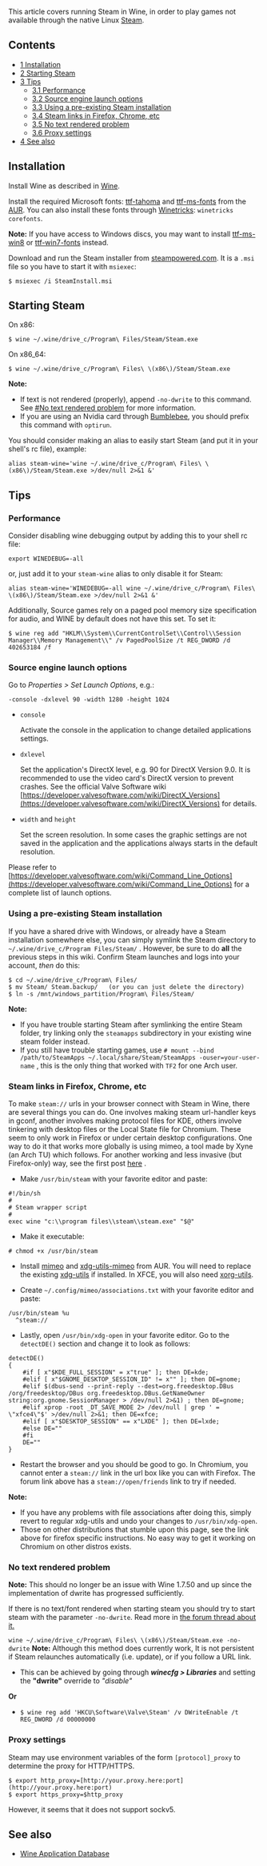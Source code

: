 This article covers running Steam in Wine, in order to play games not available through the native Linux [Steam](/index.php/Steam "Steam").

## Contents

*   [1 Installation](#Installation)
*   [2 Starting Steam](#Starting_Steam)
*   [3 Tips](#Tips)
    *   [3.1 Performance](#Performance)
    *   [3.2 Source engine launch options](#Source_engine_launch_options)
    *   [3.3 Using a pre-existing Steam installation](#Using_a_pre-existing_Steam_installation)
    *   [3.4 Steam links in Firefox, Chrome, etc](#Steam_links_in_Firefox.2C_Chrome.2C_etc)
    *   [3.5 No text rendered problem](#No_text_rendered_problem)
    *   [3.6 Proxy settings](#Proxy_settings)
*   [4 See also](#See_also)

## Installation

Install Wine as described in [Wine](/index.php/Wine "Wine").

Install the required Microsoft fonts: [ttf-tahoma](https://aur.archlinux.org/packages/ttf-tahoma/) and [ttf-ms-fonts](https://aur.archlinux.org/packages/ttf-ms-fonts/) from the [AUR](/index.php/AUR "AUR"). You can also install these fonts through [Winetricks](/index.php/Wine#Winetricks "Wine"): `winetricks corefonts`.

**Note:** If you have access to Windows discs, you may want to install [ttf-ms-win8](https://aur.archlinux.org/packages/ttf-ms-win8/) or [ttf-win7-fonts](https://aur.archlinux.org/packages/ttf-win7-fonts/) instead.

Download and run the Steam installer from [steampowered.com](http://store.steampowered.com/about/). It is a `.msi` file so you have to start it with `msiexec`:

```
$ msiexec /i SteamInstall.msi

```

## Starting Steam

On x86:

```
$ wine ~/.wine/drive_c/Program\ Files/Steam/Steam.exe

```

On x86_64:

```
$ wine ~/.wine/drive_c/Program\ Files\ \(x86\)/Steam/Steam.exe

```

**Note:**

*   If text is not rendered (properly), append `-no-dwrite` to this command. See [#No text rendered problem](#No_text_rendered_problem) for more information.
*   If you are using an Nvidia card through [Bumblebee](/index.php/Bumblebee "Bumblebee"), you should prefix this command with `optirun`.

You should consider making an alias to easily start Steam (and put it in your shell's rc file), example:

```
alias steam-wine='wine ~/.wine/drive_c/Program\ Files\ \(x86\)/Steam/Steam.exe >/dev/null 2>&1 &'

```

## Tips

### Performance

Consider disabling wine debugging output by adding this to your shell rc file:

```
export WINEDEBUG=-all

```

or, just add it to your `steam-wine` alias to only disable it for Steam:

```
alias steam-wine='WINEDEBUG=-all wine ~/.wine/drive_c/Program\ Files\ \(x86\)/Steam/Steam.exe >/dev/null 2>&1 &'

```

Additionally, Source games rely on a paged pool memory size specification for audio, and WINE by default does not have this set. To set it:

```
$ wine reg add "HKLM\\System\\CurrentControlSet\\Control\\Session Manager\\Memory Management\\" /v PagedPoolSize /t REG_DWORD /d 402653184 /f

```

### Source engine launch options

Go to _Properties > Set Launch Options_, e.g.:

```
-console -dxlevel 90 -width 1280 -height 1024

```

*   `console`

	Activate the console in the application to change detailed applications settings.

*   `dxlevel`

	Set the application's DirectX level, e.g. 90 for DirectX Version 9.0\. It is recommended to use the video card's DirectX version to prevent crashes. See the official Valve Software wiki [https://developer.valvesoftware.com/wiki/DirectX_Versions](https://developer.valvesoftware.com/wiki/DirectX_Versions) for details.

*   `width` and `height`

	Set the screen resolution. In some cases the graphic settings are not saved in the application and the applications always starts in the default resolution.

Please refer to [https://developer.valvesoftware.com/wiki/Command_Line_Options](https://developer.valvesoftware.com/wiki/Command_Line_Options) for a complete list of launch options.

### Using a pre-existing Steam installation

If you have a shared drive with Windows, or already have a Steam installation somewhere else, you can simply symlink the Steam directory to `~/.wine/drive_c/Program Files/Steam/` . However, be sure to do **all** the previous steps in this wiki. Confirm Steam launches and logs into your account, _then_ do this:

```
$ cd ~/.wine/drive_c/Program\ Files/ 
$ mv Steam/ Steam.backup/   (or you can just delete the directory)
$ ln -s /mnt/windows_partition/Program\ Files/Steam/

```

**Note:**

*   If you have trouble starting Steam after symlinking the entire Steam folder, try linking only the `steamapps` subdirectory in your existing wine steam folder instead.
*   If you still have trouble starting games, use `# mount --bind /path/to/SteamApps ~/.local/share/Steam/SteamApps -ouser=your-user-name` , this is the only thing that worked with `TF2` for one Arch user.

### Steam links in Firefox, Chrome, etc

To make `steam://` urls in your browser connect with Steam in Wine, there are several things you can do. One involves making steam url-handler keys in gconf, another involves making protocol files for KDE, others involve tinkering with desktop files or the Local State file for Chromium. These seem to only work in Firefox or under certain desktop configurations. One way to do it that works more globally is using mimeo, a tool made by Xyne (an Arch TU) which follows. For another working and less invasive (but Firefox-only) way, see the first post [here](http://ubuntuforums.org/showthread.php?t=433548) .

*   Make `/usr/bin/steam` with your favorite editor and paste:

```
#!/bin/sh
#
# Steam wrapper script
#
exec wine "c:\\program files\\steam\\steam.exe" "$@"

```

*   Make it executable:

```
# chmod +x /usr/bin/steam

```

*   Install [mimeo](https://aur.archlinux.org/packages/mimeo/) and [xdg-utils-mimeo](https://aur.archlinux.org/packages/xdg-utils-mimeo/) from AUR. You will need to replace the existing [xdg-utils](https://www.archlinux.org/packages/?name=xdg-utils) if installed. In XFCE, you will also need [xorg-utils](https://www.archlinux.org/packages/?name=xorg-utils).

*   Create `~/.config/mimeo/associations.txt` with your favorite editor and paste:

```
/usr/bin/steam %u
  ^steam://

```

*   Lastly, open `/usr/bin/xdg-open` in your favorite editor. Go to the `detectDE()` section and change it to look as follows:

```
detectDE()
{
    #if [ x"$KDE_FULL_SESSION" = x"true" ]; then DE=kde;
    #elif [ x"$GNOME_DESKTOP_SESSION_ID" != x"" ]; then DE=gnome;
    #elif $(dbus-send --print-reply --dest=org.freedesktop.DBus /org/freedesktop/DBus org.freedesktop.DBus.GetNameOwner string:org.gnome.SessionManager > /dev/null 2>&1) ; then DE=gnome;
    #elif xprop -root _DT_SAVE_MODE 2> /dev/null | grep ' = \"xfce4\"$' >/dev/null 2>&1; then DE=xfce;
    #elif [ x"$DESKTOP_SESSION" == x"LXDE" ]; then DE=lxde;
    #else DE=""
    #fi
    DE=""
}

```

*   Restart the browser and you should be good to go. In Chromium, you cannot enter a `steam://` link in the url box like you can with Firefox. The forum link above has a `steam://open/friends` link to try if needed.

**Note:**

*   If you have any problems with file associations after doing this, simply revert to regular xdg-utils and undo your changes to `/usr/bin/xdg-open`.
*   Those on other distributions that stumble upon this page, see the link above for firefox specific instructions. No easy way to get it working on Chromium on other distros exists.

### No text rendered problem

**Note:** This should no longer be an issue with Wine 1.7.50 and up since the implementation of dwrite has progressed sufficiently.

If there is no text/font rendered when starting steam you should try to start steam with the parameter `-no-dwrite`. Read more in [the forum thread about it.](https://bbs.archlinux.org/viewtopic.php?id=146223)

 `wine ~/.wine/drive_c/Program\ Files\ \(x86\)/Steam/Steam.exe -no-dwrite` 
**Note:** Although this method does currently work, It is not persistent if Steam relaunches automatically (i.e. update), or if you follow a URL link.

*   This can be achieved by going through _**winecfg > Libraries**_ and setting the **"dwrite"** override to _"disable"_

**Or**

*   `$ wine reg add 'HKCU\Software\Valve\Steam' /v DWriteEnable /t REG_DWORD /d 00000000`

### Proxy settings

Steam may use environment variables of the form `[protocol]_proxy` to determine the proxy for HTTP/HTTPS.

```
$ export http_proxy=[http://your.proxy.here:port](http://your.proxy.here:port)
$ export https_proxy=$http_proxy

```

However, it seems that it does not support sockv5.

## See also

*   [Wine Application Database](http://appdb.winehq.org/objectManager.php?sClass=version&iId=19444)